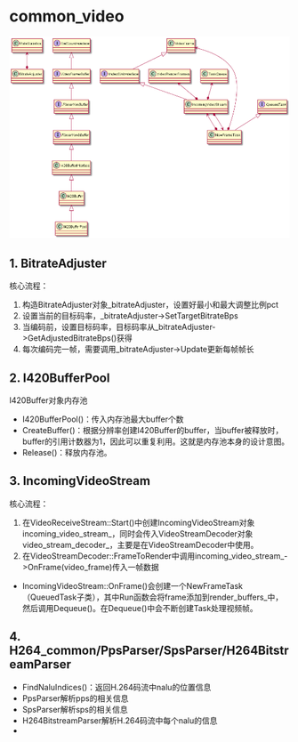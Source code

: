 # common_video

![common_video_class](links/common_video/common_video.png)

## 1. BitrateAdjuster

核心流程：

1. 构造BitrateAdjuster对象_bitrateAdjuster，设置好最小和最大调整比例pct
2. 设置当前的目标码率，_bitrateAdjuster->SetTargetBitrateBps
3. 当编码前，设置目标码率，目标码率从_bitrateAdjuster->GetAdjustedBitrateBps()获得
4. 每次编码完一帧，需要调用_bitrateAdjuster->Update更新每帧帧长

## 2. I420BufferPool

I420Buffer对象内存池

* I420BufferPool()：传入内存池最大buffer个数
* CreateBuffer()：根据分辨率创建I420Buffer的buffer，当buffer被释放时，buffer的引用计数器为1，因此可以重复利用。这就是内存池本身的设计意图。
* Release()：释放内存池。

## 3. IncomingVideoStream

核心流程：

1. 在VideoReceiveStream::Start()中创建IncomingVideoStream对象incoming_video_stream_，同时会传入VideoStreamDecoder对象video_stream_decoder_，主要是在VideoStreamDecoder中使用。
2. 在VideoStreamDecoder::FrameToRender中调用incoming_video_stream_->OnFrame(video_frame)传入一帧数据

* IncomingVideoStream::OnFrame()会创建一个NewFrameTask（QueuedTask子类），其中Run函数会将frame添加到render_buffers_中，然后调用Dequeue()。在Dequeue()中会不断创建Task处理视频帧。

## 4. H264_common/PpsParser/SpsParser/H264BitstreamParser

* FindNaluIndices()：返回H.264码流中nalu的位置信息
* PpsParser解析pps的相关信息
* SpsParser解析sps的相关信息
* H264BitstreamParser解析H.264码流中每个nalu的信息
* 